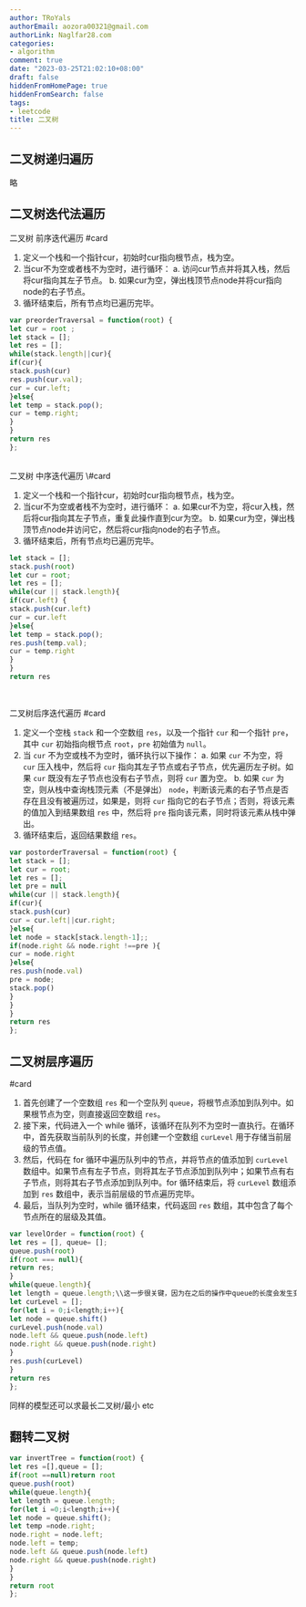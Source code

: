 ```yaml
---
author: TRoYals
authorEmail: aozora00321@gmail.com
authorLink: Naglfar28.com
categories:
- algorithm
comment: true
date: "2023-03-25T21:02:10+08:00"
draft: false
hiddenFromHomePage: true
hiddenFromSearch: false
tags:
- leetcode
title: 二叉树
---
```


## 二叉树递归遍历

略
## 二叉树迭代法遍历
二叉树 前序迭代遍历
\#card
1. 定义一个栈和一个指针cur，初始时cur指向根节点，栈为空。
2. 当cur不为空或者栈不为空时，进行循环：
a. 访问cur节点并将其入栈，然后将cur指向其左子节点。
b. 如果cur为空，弹出栈顶节点node并将cur指向node的右子节点。
3. 循环结束后，所有节点均已遍历完毕。

``` js
var preorderTraversal = function(root) {
let cur = root ;
let stack = [];
let res = [];
while(stack.length||cur){
if(cur){
stack.push(cur)
res.push(cur.val);
cur = cur.left;
}else{
let temp = stack.pop();
cur = temp.right;
}
}
return res
};
```

<br>
二叉树 中序迭代遍历
\#card

1. 定义一个栈和一个指针cur，初始时cur指向根节点，栈为空。
2. 当cur不为空或者栈不为空时，进行循环：
a. 如果cur不为空，将cur入栈，然后将cur指向其左子节点，重复此操作直到cur为空。
b. 如果cur为空，弹出栈顶节点node并访问它，然后将cur指向node的右子节点。
3. 循环结束后，所有节点均已遍历完毕。

``` js
let stack = [];
stack.push(root)
let cur = root;
let res = [];
while(cur || stack.length){
if(cur.left) {
stack.push(cur.left)
cur = cur.left
}else{
let temp = stack.pop();
res.push(temp.val);
cur = temp.right
}
}
return res
```

<br>

二叉树后序迭代遍历
\#card

1. 定义一个空栈 `stack` 和一个空数组 `res`，以及一个指针 `cur` 和一个指针 `pre`，其中 `cur` 初始指向根节点 `root`，`pre` 初始值为 `null`。
2. 当 `cur` 不为空或栈不为空时，循环执行以下操作：
a. 如果 `cur` 不为空，将 `cur` 压入栈中，然后将 `cur` 指向其左子节点或右子节点，优先遍历左子树。如果 `cur` 既没有左子节点也没有右子节点，则将 `cur` 置为空。
b. 如果 `cur` 为空，则从栈中查询栈顶元素（不是弹出） `node`，判断该元素的右子节点是否存在且没有被遍历过，如果是，则将 `cur` 指向它的右子节点；否则，将该元素的值加入到结果数组 `res` 中，然后将 `pre` 指向该元素，同时将该元素从栈中弹出。
3. 循环结束后，返回结果数组 `res`。

``` js
var postorderTraversal = function(root) {
let stack = [];
let cur = root;
let res = [];
let pre = null
while(cur || stack.length){
if(cur){
stack.push(cur)
cur = cur.left||cur.right;
}else{
let node = stack[stack.length-1];;
if(node.right && node.right !==pre ){
cur = node.right
}else{
res.push(node.val)
pre = node;
stack.pop()
}
}
}
return res
};
```

## 二叉树层序遍历

\#card
1. 首先创建了一个空数组 `res` 和一个空队列 `queue`，将根节点添加到队列中。如果根节点为空，则直接返回空数组 `res`。
2. 接下来，代码进入一个 while 循环，该循环在队列不为空时一直执行。在循环中，首先获取当前队列的长度，并创建一个空数组 `curLevel` 用于存储当前层级的节点值。
3. 然后，代码在 for 循环中遍历队列中的节点，并将节点的值添加到 `curLevel` 数组中。如果节点有左子节点，则将其左子节点添加到队列中；如果节点有右子节点，则将其右子节点添加到队列中。for 循环结束后，将 `curLevel` 数组添加到 `res` 数组中，表示当前层级的节点遍历完毕。
4. 最后，当队列为空时，while 循环结束，代码返回 `res` 数组，其中包含了每个节点所在的层级及其值。　

``` js
var levelOrder = function(root) {
let res = [], queue= [];
queue.push(root)
if(root === null){
return res;
}
while(queue.length){
let length = queue.length;\\这一步很关键，因为在之后的操作中queue的长度会发生变化！！
let curLevel = [];
for(let i = 0;i<length;i++){
let node = queue.shift()
curLevel.push(node.val)
node.left && queue.push(node.left)
node.right && queue.push(node.right)
}
res.push(curLevel)
}
return res
};
```

同样的模型还可以求最长二叉树/最小 etc

## 翻转二叉树

``` js
var invertTree = function(root) {
let res =[],queue = [];
if(root ==null)return root
queue.push(root)
while(queue.length){
let length = queue.length;
for(let i =0;i<length;i++){
let node = queue.shift();
let temp =node.right;
node.right = node.left;
node.left = temp;
node.left && queue.push(node.left)
node.right && queue.push(node.right)
}
}
return root
};
```
